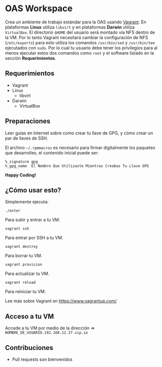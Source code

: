 # OAS Workspace

Crea un ambiente de trabajo estándar para la OAS usando [Vagrant](https://www.vagrantup.com/). En plataformas **Linux** utiliza `libvirt` y en plataformas **Darwin** utiliza `VirtualBox`. El directorio `$HOME` del usuario será montado vía NFS dentro de la VM. Por lo tanto Vagrant necesitará cambiar la configuración de NFS (`/etc/exports`) para esto utiliza los comandos `/usr/bin/sed` y `/usr/bin/tee` ejecutados con `sudo`. Por lo cual tu usuario debe tener los privilegios para al menos ejecutar estos dos comandos como `root` y el software listado en la sección **Requerimientos**.

## Requerimientos

- Vagrant
- Linux
  - libvirt
- Darwin
  - VirtualBox

## Preparaciones

Leer guías en Internet sobre como crear tu llave de GPG, y cómo crear un par de llaves de SSH.

El archivo `~/.rpmmacros` es necesario para firmar digitalmente los paquetes que desarrolles, el contenido inicial puede ser:

```
%_signature gpg
%_gpg_name  El Nombre Que Utilizaste Mientras Creabas Tu Llave GPG
```

**Happy Coding!**

## ¿Cómo usar esto?

Simplemente ejecuta:

```
./enter
```

Para subir y entrar a tu VM.

```
vagrant ssh
```

Para entrar por SSH a tu VM.

```
vagrant destroy
```

Para borrar tu VM.

```
vagrant provision
```

Para actualizar tu VM.

```
vagrant reload
```

Para reiniciar tu VM.

Lee más sobre Vagrant en https://www.vagrantup.com/

## Acceso a tu VM

Accede a tu VM por medio de la dirección => `NOMBRE_DE_USUARIO.192.168.12.37.xip.io`

## Contribuciones

 - Pull requests son bienvenidos

